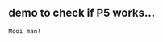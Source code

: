## demo to check if P5 works...

<script language="javascript" type="text/javascript" src="facetest/p5.min.js"></script>

<script language="javascript" type="text/javascript" src="facetest/sketch.js"></script>


<div id="sketch-holder">
      <!-- Our sketch will go here! -->
    </div>

    Mooi man!